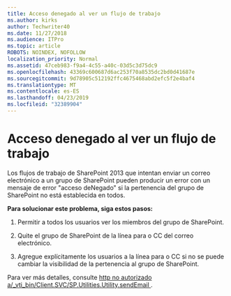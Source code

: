```yaml
---
title: Acceso denegado al ver un flujo de trabajo
ms.author: kirks
author: Techwriter40
ms.date: 11/27/2018
ms.audience: ITPro
ms.topic: article
ROBOTS: NOINDEX, NOFOLLOW
localization_priority: Normal
ms.assetid: 47ceb983-f9a4-4c55-a40c-03d5c3d75dc9
ms.openlocfilehash: 43369c600687d6ac253f70a8535dc2bd0d41687e
ms.sourcegitcommit: 9d78905c512192ffc4675468abd2efc5f2e4baf4
ms.translationtype: MT
ms.contentlocale: es-ES
ms.lasthandoff: 04/23/2019
ms.locfileid: "32389904"
---
```

# <a name="access-denied-when-viewing-a-workflow"></a>Acceso denegado al ver un flujo de trabajo

Los flujos de trabajo de SharePoint 2013 que intentan enviar un correo electrónico a un grupo de SharePoint pueden producir un error con un mensaje de error "acceso deNegado" si la pertenencia del grupo de SharePoint no está establecida en todos.
  
 **Para solucionar este problema, siga estos pasos:**
  
 1. Permitir a todos los usuarios ver los miembros del grupo de SharePoint. 
  
 2. Quite el grupo de SharePoint de la línea para o CC del correo electrónico. 
  
 3. Agregue explícitamente los usuarios a la línea para o CC si no se puede cambiar la visibilidad de la pertenencia al grupo de SharePoint. 
  
Para ver más detalles, consulte [http no autorizado a/_vti_bin/Client.SVC/SP.Utilities.Utility.sendEmail ](https://go.microsoft.com/fwlink/?linkid=2044694&amp;clcid=0x409).
  

